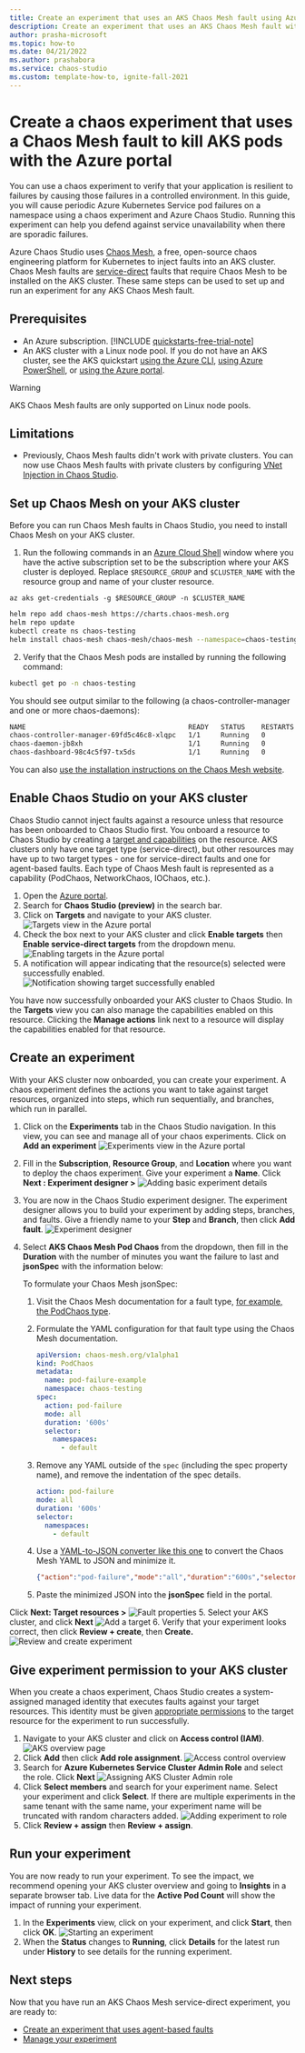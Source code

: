 ```yaml
---
title: Create an experiment that uses an AKS Chaos Mesh fault using Azure Chaos Studio with the Azure portal
description: Create an experiment that uses an AKS Chaos Mesh fault with the Azure portal
author: prasha-microsoft 
ms.topic: how-to
ms.date: 04/21/2022
ms.author: prashabora
ms.service: chaos-studio
ms.custom: template-how-to, ignite-fall-2021
---
```


# Create a chaos experiment that uses a Chaos Mesh fault to kill AKS pods with the Azure portal

You can use a chaos experiment to verify that your application is resilient to failures by causing those failures in a controlled environment. In this guide, you will cause periodic Azure Kubernetes Service pod failures on a namespace using a chaos experiment and Azure Chaos Studio. Running this experiment can help you defend against service unavailability when there are sporadic failures.

Azure Chaos Studio uses [Chaos Mesh](https://chaos-mesh.org/), a free, open-source chaos engineering platform for Kubernetes to inject faults into an AKS cluster. Chaos Mesh faults are [service-direct](chaos-studio-tutorial-aks-portal.md) faults that require Chaos Mesh to be installed on the AKS cluster. These same steps can be used to set up and run an experiment for any AKS Chaos Mesh fault.

## Prerequisites

- An Azure subscription. [!INCLUDE [quickstarts-free-trial-note](../../includes/quickstarts-free-trial-note.md)] 
- An AKS cluster with a Linux node pool. If you do not have an AKS cluster, see the AKS quickstart [using the Azure CLI](../aks/learn/quick-kubernetes-deploy-cli.md), [using Azure PowerShell](../aks/learn/quick-kubernetes-deploy-powershell.md), or [using the Azure portal](../aks/learn/quick-kubernetes-deploy-portal.md).

> [!WARNING]
> AKS Chaos Mesh faults are only supported on Linux node pools.

## Limitations

- Previously, Chaos Mesh faults didn't work with private clusters. You can now use Chaos Mesh faults with private clusters by configuring [VNet Injection in Chaos Studio](chaos-studio-private-networking).

## Set up Chaos Mesh on your AKS cluster

Before you can run Chaos Mesh faults in Chaos Studio, you need to install Chaos Mesh on your AKS cluster.

1. Run the following commands in an [Azure Cloud Shell](../cloud-shell/overview.md) window where you have the active subscription set to be the subscription where your AKS cluster is deployed. Replace `$RESOURCE_GROUP` and `$CLUSTER_NAME` with the resource group and name of your cluster resource.

```azurecli
az aks get-credentials -g $RESOURCE_GROUP -n $CLUSTER_NAME
```

```bash
helm repo add chaos-mesh https://charts.chaos-mesh.org
helm repo update
kubectl create ns chaos-testing
helm install chaos-mesh chaos-mesh/chaos-mesh --namespace=chaos-testing --set chaosDaemon.runtime=containerd --set chaosDaemon.socketPath=/run/containerd/containerd.sock
```

2. Verify that the Chaos Mesh pods are installed by running the following command:

```bash
kubectl get po -n chaos-testing
```

You should see output similar to the following (a chaos-controller-manager and one or more chaos-daemons):

```bash
NAME                                        READY   STATUS    RESTARTS   AGE
chaos-controller-manager-69fd5c46c8-xlqpc   1/1     Running   0          2d5h
chaos-daemon-jb8xh                          1/1     Running   0          2d5h
chaos-dashboard-98c4c5f97-tx5ds             1/1     Running   0          2d5h
```

You can also [use the installation instructions on the Chaos Mesh website](https://chaos-mesh.org/docs/production-installation-using-helm/).


## Enable Chaos Studio on your AKS cluster

Chaos Studio cannot inject faults against a resource unless that resource has been onboarded to Chaos Studio first. You onboard a resource to Chaos Studio by creating a [target and capabilities](chaos-studio-targets-capabilities.md) on the resource. AKS clusters only have one target type (service-direct), but other resources may have up to two target types - one for service-direct faults and one for agent-based faults. Each type of Chaos Mesh fault is represented as a capability (PodChaos, NetworkChaos, IOChaos, etc.).

1. Open the [Azure portal](https://portal.azure.com).
2. Search for **Chaos Studio (preview)** in the search bar.
3. Click on **Targets** and navigate to your AKS cluster.
![Targets view in the Azure portal](images/tutorial-aks-targets.png)
4. Check the box next to your AKS cluster and click **Enable targets** then **Enable service-direct targets** from the dropdown menu.
![Enabling targets in the Azure portal](images/tutorial-aks-targets-enable.png)
5. A notification will appear indicating that the resource(s) selected were successfully enabled.
![Notification showing target successfully enabled](images/tutorial-aks-targets-enable-confirm.png)

You have now successfully onboarded your AKS cluster to Chaos Studio. In the **Targets** view you can also manage the capabilities enabled on this resource. Clicking the **Manage actions** link next to a resource will display the capabilities enabled for that resource.

## Create an experiment
With your AKS cluster now onboarded, you can create your experiment. A chaos experiment defines the actions you want to take against target resources, organized into steps, which run sequentially, and branches, which run in parallel.

1. Click on the **Experiments** tab in the Chaos Studio navigation. In this view, you can see and manage all of your chaos experiments. Click on **Add an experiment**
![Experiments view in the Azure portal](images/tutorial-aks-add.png)
2. Fill in the **Subscription**, **Resource Group**, and **Location** where you want to deploy the chaos experiment. Give your experiment a **Name**. Click **Next : Experiment designer >**
![Adding basic experiment details](images/tutorial-aks-add-basics.png)
3. You are now in the Chaos Studio experiment designer. The experiment designer allows you to build your experiment by adding steps, branches, and faults. Give a friendly name to your **Step** and **Branch**, then click **Add fault**.
![Experiment designer](images/tutorial-aks-add-designer.png)
4. Select **AKS Chaos Mesh Pod Chaos** from the dropdown, then fill in the **Duration** with the number of minutes you want the failure to last and **jsonSpec** with the information below:

    To formulate your Chaos Mesh jsonSpec:
    1. Visit the Chaos Mesh documentation for a fault type, [for example, the PodChaos type](https://chaos-mesh.org/docs/simulate-pod-chaos-on-kubernetes/#create-experiments-using-yaml-configuration-files).
    2. Formulate the YAML configuration for that fault type using the Chaos Mesh documentation.

        ```yaml
        apiVersion: chaos-mesh.org/v1alpha1
        kind: PodChaos
        metadata:
          name: pod-failure-example
          namespace: chaos-testing
        spec:
          action: pod-failure
          mode: all
          duration: '600s'
          selector:
            namespaces:
              - default
        ```
    3. Remove any YAML outside of the `spec` (including the spec property name), and remove the indentation of the spec details.

        ```yaml
        action: pod-failure
        mode: all
        duration: '600s'
        selector:
          namespaces:
            - default
        ```
    4. Use a [YAML-to-JSON converter like this one](https://www.convertjson.com/yaml-to-json.htm) to convert the Chaos Mesh YAML to JSON and minimize it.

        ```json
        {"action":"pod-failure","mode":"all","duration":"600s","selector":{"namespaces":["default"]}}
        ```
    5. Paste the minimized JSON into the **jsonSpec** field in the portal.


Click **Next: Target resources >**
![Fault properties](images/tutorial-aks-add-fault.png)
5. Select your AKS cluster, and click **Next**
![Add a target](images/tutorial-aks-add-targets.png)
6. Verify that your experiment looks correct, then click **Review + create**, then **Create.**
![Review and create experiment](images/tutorial-aks-add-review.png)

## Give experiment permission to your AKS cluster
When you create a chaos experiment, Chaos Studio creates a system-assigned managed identity that executes faults against your target resources. This identity must be given [appropriate permissions](chaos-studio-fault-providers.md) to the target resource for the experiment to run successfully.

1. Navigate to your AKS cluster and click on **Access control (IAM)**.
![AKS overview page](images/tutorial-aks-access-resource.png)
2. Click **Add** then click **Add role assignment**.
![Access control overview](images/tutorial-aks-access-iam.png)
3. Search for **Azure Kubernetes Service Cluster Admin Role** and select the role. Click **Next**
![Assigning AKS Cluster Admin role](images/tutorial-aks-access-role.png)
4. Click **Select members** and search for your experiment name. Select your experiment and click **Select**. If there are multiple experiments in the same tenant with the same name, your experiment name will be truncated with random characters added.
![Adding experiment to role](images/tutorial-aks-access-experiment.png)
5. Click **Review + assign** then **Review + assign**.

## Run your experiment
You are now ready to run your experiment. To see the impact, we recommend opening your AKS cluster overview and going to **Insights** in a separate browser tab. Live data for the **Active Pod Count** will show the impact of running your experiment.

1. In the **Experiments** view, click on your experiment, and click **Start**, then click **OK**.
![Starting an experiment](images/tutorial-aks-start.png)
2. When the **Status** changes to **Running**, click **Details** for the latest run under **History** to see details for the running experiment.

## Next steps
Now that you have run an AKS Chaos Mesh service-direct experiment, you are ready to:
- [Create an experiment that uses agent-based faults](chaos-studio-tutorial-agent-based-portal.md)
- [Manage your experiment](chaos-studio-run-experiment.md)
